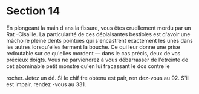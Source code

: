 # Section 14

En plongeant la main d ans la fissure, vous êtes cruellement
mordu par un Rat -Cisaille. La particularité de ces déplaisantes
bestioles est d'avoir une mâchoire pleine dents pointues qui
s'encastrent exactement les unes dans les autres lorsqu'elles
ferment la bouche. Ce qui leur donne une prise redoutable sur ce
qu'elles mordent — dans le cas précis, deux de vos précieux
doigts. Vous ne parviendrez à vous débarrasser de l'étreinte de
cet abominable petit monstre qu'en lui fracassant le dos contre le




rocher. Jetez un dé. Si le chif fre obtenu est pair, ren dez-vous au
92. S'il est impair, rendez -vous au 331.